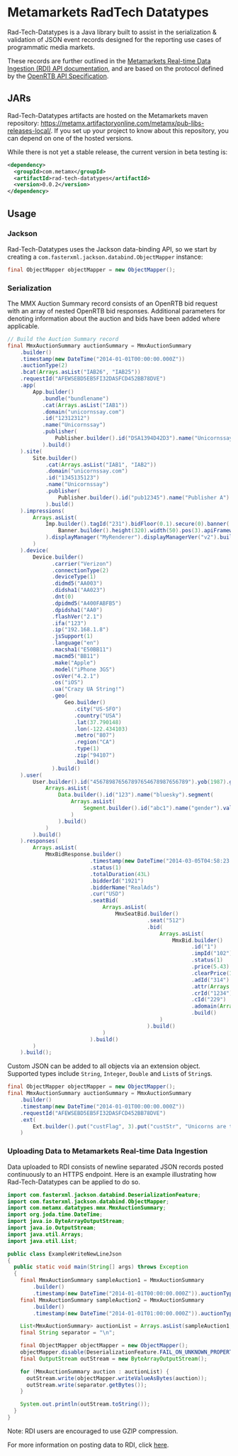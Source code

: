 # Metamarkets RadTech Datatypes

Rad-Tech-Datatypes is a Java library built to assist in the serialization & validation of JSON event records designed for the reporting use cases of programmatic media markets.

These records are further outlined in the [Metamarkets Real-time Data Ingestion (RDI) API documentation](https://metamarkets.com/what-we-do/docs/formatting-openrtb-exchangessp-data/), and are based on the protocol defined by the [OpenRTB API Specification](http://www.iab.net/guidelines/rtbproject).

## JARs

Rad-Tech-Datatypes artifacts are hosted on the Metamarkets maven repository: https://metamx.artifactoryonline.com/metamx/pub-libs-releases-local/.
If you set up your project to know about this repository, you can depend on one of the hosted versions.

While there is not yet a stable release, the current version in beta testing is:
```xml
<dependency>
  <groupId>com.metamx</groupId>
  <artifactId>rad-tech-datatypes</artifactId>
  <version>0.0.2</version>
</dependency>
```
## Usage

### Jackson

Rad-Tech-Datatypes uses the Jackson data-binding API, so we start by creating a `com.fasterxml.jackson.databind.ObjectMapper` instance:
```java
final ObjectMapper objectMapper = new ObjectMapper();
```

### Serialization
The MMX Auction Summary record consists of an OpenRTB bid request with an array of nested OpenRTB bid responses. Additional parameters for denoting information about the auction and bids have been added where applicable.  
```java
// Build the Auction Summary record
final MmxAuctionSummary auctionSummary = MmxAuctionSummary
    .builder()
    .timestamp(new DateTime("2014-01-01T00:00:00.000Z"))
    .auctionType(2)
    .bcat(Arrays.asList("IAB26", "IAB25"))
    .requestId("AFEWSEBD5EB5FI32DASFCD452BB78DVE")
    .app(
        App.builder()
           .bundle("bundlename")
           .cat(Arrays.asList("IAB1"))
           .domain("unicornssay.com")
           .id("12312312")
           .name("Unicornssay")
           .publisher(
               Publisher.builder().id("DSA1394D42D3").name("Unicornssay").build()
           ).build()
    ).site(
        Site.builder()
            .cat(Arrays.asList("IAB1", "IAB2"))
            .domain("unicornssay.com")
            .id("1345135123")
            .name("Unicornssay")
            .publisher(
                Publisher.builder().id("pub12345").name("Publisher A").build()
            ).build()
    ).impressions(
        Arrays.asList(
            Imp.builder().tagId("231").bidFloor(0.1).secure(0).banner(
                Banner.builder().height(320).width(50).pos(3).apiFrameworks(Arrays.asList(3, 4)).build()
            ).displayManager("MyRenderer").displayManagerVer("v2").build()
        )
    ).device(
        Device.builder()
              .carrier("Verizon")
              .connectionType(2)
              .deviceType(1)
              .didmd5("AA003")
              .didsha1("AA023")
              .dnt(0)
              .dpidmd5("A400FABFB5")
              .dpidsha1("AA0")
              .flashVer("2.1")
              .ifa("123")
              .ip("192.168.1.8")
              .jsSupport(1)
              .language("en")
              .macsha1("E50BB11")
              .macmd5("BB11")
              .make("Apple")
              .model("iPhone 3GS")
              .osVer("4.2.1")
              .os("iOS")
              .ua("Crazy UA String!")
              .geo(
                  Geo.builder()
                     .city("US-SFO")
                     .country("USA")
                     .lat(37.790148)
                     .lon(-122.434103)
                     .metro("807")
                     .region("CA")
                     .type(1)
                     .zip("94107")
                     .build()
              ).build()
    ).user(
        User.builder().id("456789876567897654678987656789").yob(1987).gender("M").data(
            Arrays.asList(
                Data.builder().id("123").name("bluesky").segment(
                    Arrays.asList(
                        Segment.builder().id("abc1").name("gender").value("male").build()
                    )
                ).build()
            )
        ).build()
    ).responses(
        Arrays.asList(
            MmxBidResponse.builder()
                          .timestamp(new DateTime("2014-03-05T04:58:23.200Z"))
                          .status(1)
                          .totalDuration(43L)
                          .bidderId("1921")
                          .bidderName("RealAds")
                          .cur("USD")
                          .seatBid(
                              Arrays.asList(
                                  MmxSeatBid.builder()
                                            .seat("512")
                                            .bid(
                                                Arrays.asList(
                                                    MmxBid.builder()
                                                          .id("1")
                                                          .impId("102")
                                                          .status(1)
                                                          .price(5.43)
                                                          .clearPrice(1.1)
                                                          .adId("314")
                                                          .attr(Arrays.asList(1, 2, 3, 4, 5, 6, 7, 12))
                                                          .crId("1234")
                                                          .cId("229")
                                                          .adomain(Arrays.asList("realtime4real.mmx.org"))
                                                          .build()
                                                )
                                            ).build()
                              )
                          ).build()
        )
    ).build();

```
Custom JSON can be added to all objects via an extension object.  Supported types include `String`, `Integer`, `Double` and `List`s of `String`s.
```java
final ObjectMapper objectMapper = new ObjectMapper();
final MmxAuctionSummary auctionSummary = MmxAuctionSummary
    .builder()
    .timestamp(new DateTime("2014-01-01T00:00:00.000Z"))
    .requestId("AFEWSEBD5EB5FI32DASFCD452BB78DVE")
    .ext(
        Ext.builder().put("custFlag", 3).put("custStr", "Unicorns are the best!").build()
    )
```

### Uploading Data to Metamarkets Real-time Data Ingestion

Data uploaded to RDI consists of newline separated JSON records posted continuously to an HTTPS endpoint.  Here is an example illustrating how Rad-Tech-Datatypes can be applied to do so.
```java
import com.fasterxml.jackson.databind.DeserializationFeature;
import com.fasterxml.jackson.databind.ObjectMapper;
import com.metamx.datatypes.mmx.MmxAuctionSummary;
import org.joda.time.DateTime;
import java.io.ByteArrayOutputStream;
import java.io.OutputStream;
import java.util.Arrays;
import java.util.List;

public class ExampleWriteNewLineJson
{
  public static void main(String[] args) throws Exception
  {
    final MmxAuctionSummary sampleAuction1 = MmxAuctionSummary
        .builder()
        .timestamp(new DateTime("2014-01-01T00:00:00.000Z")).auctionType(2).build();
    final MmxAuctionSummary sampleAuction2 = MmxAuctionSummary
        .builder()
        .timestamp(new DateTime("2014-01-01T01:00:00.000Z")).auctionType(1).build();

    List<MmxAuctionSummary> auctionList = Arrays.asList(sampleAuction1, sampleAuction2);
    final String separator = "\n";

    final ObjectMapper objectMapper = new ObjectMapper();
    objectMapper.disable(DeserializationFeature.FAIL_ON_UNKNOWN_PROPERTIES);
    final OutputStream outStream = new ByteArrayOutputStream();

    for (MmxAuctionSummary auction : auctionList) {
      outStream.write(objectMapper.writeValueAsBytes(auction));
      outStream.write(separator.getBytes());
    }

    System.out.println(outStream.toString());
  }
}
```
Note: RDI users are encouraged to use GZIP compression.

For more information on posting data to RDI, click [here](https://metamarkets.com/what-we-do/docs/uploading-data-for-ingestion/).



